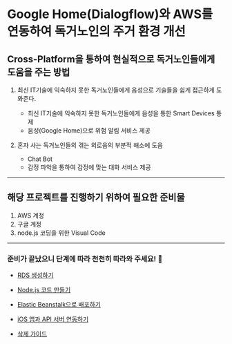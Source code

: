 # Google Home(Dialogflow)와 AWS를 <br>연동하여 독거노인의 주거 환경 개선 

## Cross-Platform을 통하여 현실적으로 독거노인들에게 도움을 주는 방법 

1. 최신 IT기술에 익숙하지 못한 독거노인들에게 음성으로 기술들을 쉽게 접근하게 도와준다.
   - 최신 IT기술에 익숙하지 못한 독거노인들에게 음성을 통한 Smart Devices 통제
   - 음성(Google Home)으로 위험 알림 서비스 제공
   
2. 혼자 사는 독거노인들의 겪는 외로움의 부분적 해소에 도움
   - Chat Bot 
   - 감정 파악을 통하여 감정에 맞는 대화 서비스 제공
---


## 해당 프로젝트를 진행하기 위하여 필요한 준비물

1. AWS 계정
2. 구글 계정
3. node.js 코딩을 위한 Visual Code 

---

### 준비가 끝났으니 단계에 따라 천천히 따라와 주세요! 👋

- [RDS 생성하기](https://github.com/jaehui327/AUSG-iOS-MapOfRestaurant/blob/master/guide/RDS_guide.md)

- [Node.js 코드 만들기](https://github.com/jaehui327/AUSG-iOS-MapOfRestaurant/blob/master/guide/Nodejs_guide.md)

- [Elastic Beanstalk으로 배포하기](https://github.com/jaehui327/AUSG-iOS-MapOfRestaurant/blob/master/guide/Beanstalk_guide.md)

- [iOS 앱과 API 서버 연동하기](https://github.com/jaehui327/AUSG-iOS-MapOfRestaurant/blob/master/guide/iOS_guide.md)

- [삭제 가이드](https://github.com/jaehui327/AUSG-iOS-MapOfRestaurant/blob/master/guide/delete_guide.md)
